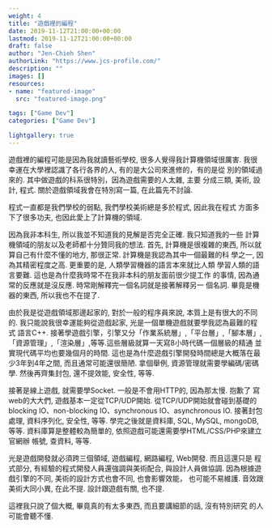 ```yaml
---
weight: 4
title: "遊戲裡的編程"
date: 2019-11-12T21:00:00+00:00
lastmod: 2019-11-12T21:00:00+00:00
draft: false
author: "Jen-Chieh Shen"
authorLink: "https://www.jcs-profile.com/"
description: ""
images: []
resources:
- name: "featured-image"
  src: "featured-image.png"

tags: ["Game Dev"]
categories: ["Game Dev"]

lightgallery: true
---
```


遊戲裡的編程可能是因為我就讀藝術學校, 很多人覺得我計算機領域很厲害. 
我很幸運在大學裡認識了各行各界的人, 有的是大公司來進修的，有的是從
別的領域過來的. 其中做遊戲的科系很特別，因為遊戲需要的人太雜, 主要
分成三類, 美術, 設計, 程式. 關於遊戲領域我會在特別寫一篇, 在此篇先不討論.

<!-- more -->

程式一直都是我們學校的弱點, 我們學校美術總是多於程式, 因此我在程式
方面多下了很多功夫, 也因此愛上了計算機的領域.

因為我非本科生, 所以我並不知道我的見解是否完全正確. 我只知道我的一些
計算機領域的朋友以及老師都十分贊同我的想法. 首先, 計算機是很複雜的東西, 
所以就算自己有什麼不懂的地方, 那很正常. 計算機是我認為其中一個最難的科
學之一, 因為其精密程度之高. 更重要的是, 人類學習機器的語言本來就比人類
學習人類的語言要難. 這也是為什麼我時常不在我非本科的朋友面前很少提工作
的事情, 因為通常的反應就是沒反應. 時常剛解釋完一個名詞就是接著解釋另一
個名詞. 畢竟是機器的東西, 所以我也不在提了.

由於我是從遊戲領域那邊起家的, 對於一般的程序員來說, 本質上是有很大的不同的. 
我只能說我很幸運能夠從遊戲起家, 光是一個單機遊戲就要學我認為最難的程式
語言C++. 接著學遊戲引擎，引擎又分「作業系統層」,「平台層」,「腳本層」,
「資源管理」,「渲染層」,等等.這些層級就算一天寫8小時代碼一個層級的精通
並實現代碼平均也要幾個月的時間. 這也是為什麼遊戲引擎開發時間總是大概落在最
少3年到4年之間, 而且通常可能還很簡陋. 拿個舉例, 資源管理就需要學編碼/密碼學. 
然後再齊集封包, 還不提效能, 安全性, 等等.

接著是線上遊戲, 就需要學Socket. 一般是不會用HTTP的, 因為那太慢. 抱歉了
寫web的大大們, 遊戲基本一定從TCP/UDP開始. 從TCP/UDP開始就會碰到基礎的
blocking IO、non-blocking IO、synchronous IO、asynchronous IO. 接著封包處理, 
資料序列化, 安全性, 等等. 學完之後就是資料庫, SQL, MySQL, mongoDB, 等等. 
資料庫算是整體較為簡單的, 依照遊戲可能還需要學HTML/CSS/PHP來建立官網辦
帳號, 查資料, 等等.

光是遊戲開發就必須跨三個領域, 遊戲編程, 網路編程, Web開發. 而且這還只是
程式部分, 有經驗的程式開發人員還強調與美術配合, 與設計人員做協調. 
因為根據遊戲引擎的不同, 美術的設計方式也會不同, 也會影響效能，
也可能不易維護. 音效跟美術大同小異, 在此不提. 設計跟遊戲有關, 也不提.

這裡我只說了個大概, 畢竟真的有太多東西, 而且要講細節的話, 沒有特別研究
的人可能會聽不懂.
